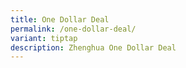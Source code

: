 ```yaml
---
title: One Dollar Deal
permalink: /one-dollar-deal/
variant: tiptap
description: Zhenghua One Dollar Deal
---
```

